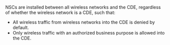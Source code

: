 NSCs are installed between all wireless networks and the CDE, regardless of whether the wireless network is a CDE, such that:

- All wireless traffic from wireless networks into the CDE is denied by default.
- Only wireless traffic with an authorized business purpose is allowed into the CDE.

